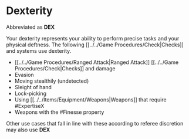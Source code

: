 # Dexterity

Abbreviated as **DEX**

Your dexterity represents your ability to perform precise tasks and your physical deftness. The following [[../../Game Procedures/Check\|Checks]] and systems use dexterity.

- [[../../Game Procedures/Ranged Attack\|Ranged Attack]] [[../../Game Procedures/Check\|Checks]] and damage
- Evasion
- Moving stealthily (undetected)
- Sleight of hand
- Lock-picking
- Using [[../../Items/Equipment/Weapons|Weapons]] that require #ExpertiseX  
- Weapons with the #Finesse property 

Other use cases that fall in line with these according to referee discretion may also use **DEX**